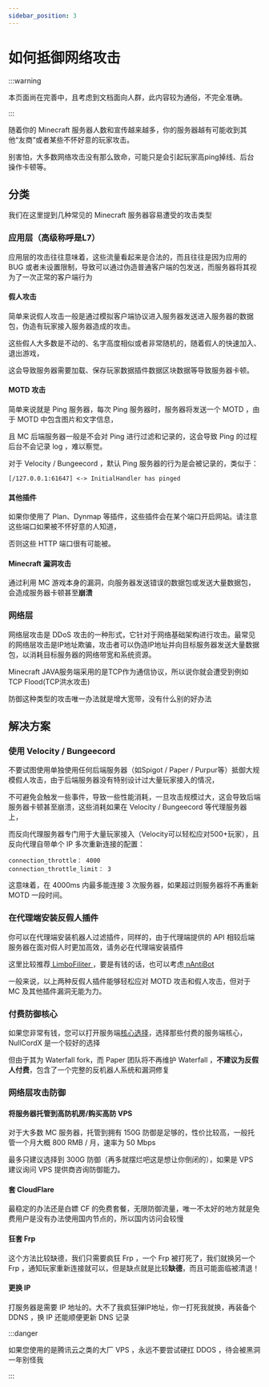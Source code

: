 ```yaml
---
sidebar_position: 3
---
```


# 如何抵御网络攻击

:::warning

本页面尚在完善中，且考虑到文档面向人群，此内容较为通俗，不完全准确。

:::

随着你的 Minecraft 服务器人数和宣传越来越多，你的服务器越有可能收到其他“友商”或者某些不怀好意的玩家攻击。

别害怕，大多数网络攻击没有那么致命，可能只是会引起玩家高ping掉线、后台操作卡顿等。

## 分类

我们在这里提到几种常见的 Minecraft 服务器容易遭受的攻击类型

### 应用层（高级称呼是L7）

应用层的攻击往往意味着，这些流量看起来是合法的，而且往往是因为应用的 BUG 或者未设置限制，导致可以通过伪造普通客户端的包发送，而服务器将其视为了一次正常的客户端行为

#### 假人攻击

简单来说假人攻击一般是通过模拟客户端协议进入服务器发送进入服务器的数据包，伪造有玩家接入服务器造成的攻击。

这些假人大多数是不动的、名字高度相似或者非常随机的，随着假人的快速加入、退出游戏，

这会导致服务器需要加载、保存玩家数据插件数据区块数据等导致服务器卡顿。

#### MOTD 攻击

简单来说就是 Ping 服务器，每次 Ping 服务器时，服务器将发送一个 MOTD ，由于 MOTD 中包含图片和文字信息，

且 MC 后端服务器一般是不会对 Ping 进行过滤和记录的，这会导致 Ping 的过程后台不会记录 log ，难以察觉。

对于 Velocity / Bungeecord ，默认 Ping 服务器的行为是会被记录的，类似于：

```
[/127.0.0.1:61647] <-> InitialHandler has pinged
```

#### 其他插件

如果你使用了 Plan、Dynmap 等插件，这些插件会在某个端口开启网站。请注意这些端口如果被不怀好意的人知道，

否则这些 HTTP 端口很有可能被。

#### Minecraft 漏洞攻击

通过利用 MC 游戏本身的漏洞，向服务器发送错误的数据包或发送大量数据包，会造成服务器卡顿甚至**崩溃**

### 网络层

网络层攻击是 DDoS 攻击的一种形式，它针对于网络基础架构进行攻击。最常见的网络层攻击是IP地址欺骗，攻击者可以伪造IP地址并向目标服务器发送大量数据包，以消耗目标服务器的网络带宽和系统资源。

Minecraft JAVA服务端采用的是TCP作为通信协议，所以说你就会遭受到例如TCP Flood(TCP洪水攻击)

防御这种类型的攻击唯一办法就是增大宽带，没有什么别的好办法

## 解决方案

### 使用 Velocity / Bungeecord

不要试图使用单独使用任何后端服务器（如Spigot / Paper / Purpur等）抵御大规模假人攻击，由于后端服务器没有特别设计过大量玩家接入的情况，

不可避免会触发一些事件，导致一些性能消耗，一旦攻击规模过大，这会导致后端服务器卡顿甚至崩溃，这些消耗如果在 Velocity / Bungeecord 等代理服务器上，

而反向代理服务器专门用于大量玩家接入（Velocity可以轻松应对500+玩家），且反向代理自带单个 IP 多次重新连接的配置：

```
connection_throttle： 4000
connection_throttle_limit： 3
```

这意味着，在 4000ms 内最多能连接 3 次服务器，如果超过则服务器将不再重新 MOTD 一段时间。

### 在代理端安装反假人插件

你可以在代理端安装机器人过滤插件，同样的，由于代理端提供的 API 相较后端服务器在面对假人时更加高效，请务必在代理端安装插件

这里比较推荐[ LimboFiliter ](https://modrinth.com/plugin/limbofilter)，要是有钱的话，也可以考虑[ nAntiBot ](https://en.docs.nickuc.com/v/nantibot/premium)

一般来说，以上两种反假人插件能够轻松应对 MOTD 攻击和假人攻击，但对于 MC 及其他插件漏洞无能为力。

### 付费防御核心

如果您非常有钱，您可以打开服务端[核心选择](/docs/跨服端/搭建/核心选择.md)，选择那些付费的服务端核心，NullCordX 是一个较好的选择

但由于其为 Waterfall fork，而 Paper 团队将不再维护 Waterfall ，**不建议为反假人付费**，包含了一个完整的反机器人系统和漏洞修复

### 网络层攻击防御

#### 将服务器托管到高防机房/购买高防 VPS

对于大多数 MC 服务器，托管到拥有 150G 防御是足够的，性价比较高，一般托管一个月大概 800 RMB / 月，速率为 50 Mbps

最多只建议选择到 300G 防御（再多就摆烂吧这是想让你倒闭的），如果是 VPS 建议询问 VPS 提供商咨询防御能力。

#### 套 CloudFlare

最稳定的办法还是白嫖 CF 的免费套餐，无限防御流量，唯一不太好的地方就是免费用户是没有办法使用国内节点的，所以国内访问会较慢

#### 狂套 Frp

这个方法比较缺德，我们只需要疯狂 Frp ，一个 Frp 被打死了，我们就换另一个 Frp ，通知玩家重新连接就可以，但是缺点就是比较**缺德**，而且可能面临被清退！

#### 更换 IP

打服务器是需要 IP 地址的。大不了我疯狂弹IP地址，你一打死我就换，再装备个 DDNS ，换 IP 还能顺便更新 DNS 记录

:::danger

如果您使用的是腾讯云之类的大厂 VPS ，永远不要尝试硬扛 DDOS ，待会被黑洞一年别怪我

:::
